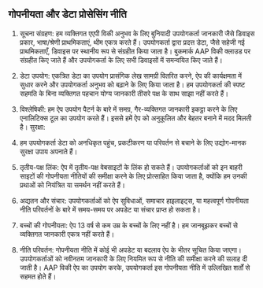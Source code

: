 ## गोपनीयता और डेटा प्रोसेसिंग नीति

1. सूचना संग्रहण:
हम व्यक्तिगत एएपी विकी अनुभव के लिए बुनियादी उपयोगकर्ता जानकारी जैसे डिवाइस प्रकार, भाषा/श्रेणी प्राथमिकताएं, थीम एकत्र करते हैं।
उपयोगकर्ता द्वारा प्रदत्त डेटा, जैसे सहेजी गई प्राथमिकताएँ, डिवाइस पर स्थानीय रूप से संग्रहीत किया जाता है। बुकमार्क AAP विकी क्लाउड पर संग्रहीत किए जाते हैं और उपयोगकर्ता के लिए सभी डिवाइसों में समन्वयित किए जाते हैं।

2. डेटा उपयोग:
एकत्रित डेटा का उपयोग प्रासंगिक लेख सामग्री वितरित करने, ऐप की कार्यक्षमता में सुधार करने और उपयोगकर्ता अनुभव को बढ़ाने के लिए किया जाता है।
हम उपयोगकर्ता की स्पष्ट सहमति के बिना व्यक्तिगत पहचान योग्य जानकारी तीसरे पक्ष के साथ साझा नहीं करते हैं।

3. विश्लेषिकी:
हम ऐप उपयोग पैटर्न के बारे में समग्र, गैर-व्यक्तिगत जानकारी इकट्ठा करने के लिए एनालिटिक्स टूल का उपयोग करते हैं। इससे हमें ऐप को अनुकूलित और बेहतर बनाने में मदद मिलती है।
सुरक्षा:

4. हम उपयोगकर्ता डेटा को अनधिकृत पहुंच, प्रकटीकरण या परिवर्तन से बचाने के लिए उद्योग-मानक सुरक्षा उपाय अपनाते हैं।

5. तृतीय-पक्ष लिंक:
ऐप में तृतीय-पक्ष वेबसाइटों के लिंक हो सकते हैं। उपयोगकर्ताओं को इन बाहरी साइटों की गोपनीयता नीतियों की समीक्षा करने के लिए प्रोत्साहित किया जाता है, क्योंकि हम उनकी प्रथाओं को नियंत्रित या समर्थन नहीं करते हैं।

6. अद्यतन और संचार:
उपयोगकर्ताओं को ऐप सुविधाओं, समाचार हाइलाइट्स, या महत्वपूर्ण गोपनीयता नीति परिवर्तनों के बारे में समय-समय पर अपडेट या संचार प्राप्त हो सकता है।

7. बच्चों की गोपनीयता:
ऐप 13 वर्ष से कम उम्र के बच्चों के लिए नहीं है। हम जानबूझकर बच्चों से व्यक्तिगत जानकारी एकत्र नहीं करते हैं।

8. नीति परिवर्तन:
गोपनीयता नीति में कोई भी अपडेट या बदलाव ऐप के भीतर सूचित किया जाएगा। उपयोगकर्ताओं को नवीनतम जानकारी के लिए नियमित रूप से नीति की समीक्षा करने की सलाह दी जाती है।
AAP विकी ऐप का उपयोग करके, उपयोगकर्ता इस गोपनीयता नीति में उल्लिखित शर्तों से सहमत होते हैं।